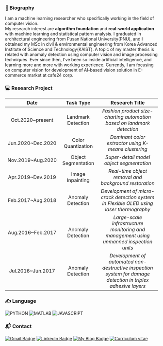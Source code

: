 ### :wave: Biography
I am a machine learning researcher who specifically working in the field of computer vision.  
My research interest are **algorithm foundation** and **real-world application** with machine learning and statistical pattern analysis. I graduated in architectural engineering from Pusan National University(PNU), and I obtained my MSc in civil & environmental engineering from Korea Advanced Institute of Science and Technology(KAIST). A topic of my master thesis is related with anomaly detection using computer vision and image processing techniques. Ever since then, I've been so inside  artificial intelligence, and learning more and more with working experience. 
Currently, I am focusing on computer vision for development of AI-based vision solution in E-commerce market at cafe24 corp. 

### :computer: Research Project
|**Date** | **Task Type** | **Research Title** |
|:------:|:-:|:-:|
| Oct.2020~present | Landmark Detection | *Fashion product size-charting automation based on landmark detection* |
| Jun.2020~Dec.2020 | Color Quantization | *Dominant color extractor using K-means clustering* |
| Nov.2019~Aug.2020 | Object Segmentation | *Super-detail model object segmentation* |
| Apr.2019~Dev.2019 | Image Inpainting | *Real-time object removal and background restoration* |
| Feb.2017~Aug.2018 | Anomaly Detection | *Development of micro-crack detection system in Flexible OLED using laser thermography* |
| Aug.2016~Feb.2017 | Anomaly Detection | *Large-scale infrastructure monitoring and management using unmanned inspection units* |
| Jul.2016~Jun.2017 | Anomaly Detection | *Development of automated non-destructive inspection system for damage detection in triplex adhesive layers* |


### :writing_hand: Language
![PYTHON](https://img.shields.io/badge/Python-advanced-blue?style=plastic&logo=python&logoColor=white)  ![MATLAB](https://img.shields.io/badge/Matlab-advanced-yellow?style=plastic&logo=mathworks&logoColor=white) ![JAVASCRIPT](https://img.shields.io/badge/HTML,CSS,JAVASCRIPT-intermediate-brightgreen?style=plastic&logo=javascript&logoColor=white) 

### :mailbox_with_mail: Contact
[![Gmail Badge](https://img.shields.io/badge/Gmail-d14836?style=flat-square&logo=Gmail&logoColor=white&link=mailto:harimkang4422@gmail.com)](mailto:pjh5672.dev@gmail.com) [![Linkedin Badge](https://img.shields.io/badge/-LinkedIn-blue?style=flat-square&logo=Linkedin&logoColor=white&link=https://www.linkedin.com/in/jiho-park-9a5595163)](https://www.linkedin.com/in/jiho-park-9a5595163) [![My Blog Badge](http://img.shields.io/badge/My%20Blog-important?style=flat-square&logo=github&link=https://big-dream-world.tistory.com)](https://big-dream-world.tistory.com) [![Curriculum vitae](http://img.shields.io/badge/Curriculum%20Vitae-blueviolet?style=flat-square&logo=github&link=https://big-dream-world.tistory.com)](https://drive.google.com/file/d/1VDHg8mK9uvVRnKOcxMv7EqzrO4LMHETP/view?usp=sharing)
